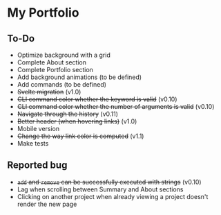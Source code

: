 # My Portfolio

## To-Do

-   Optimize background with a grid
-   Complete About section
-   Complete Portfolio section
-   Add background animations (to be defined)
-   Add commands (to be defined)
-   ~~Svelte migration~~ (v1.0)
-   ~~CLI command color whether the keyword is valid~~ (v0.10)
-   ~~CLI command color whether the number of arguments is valid~~ (v0.10)
-   ~~Navigate through the history~~ (v0.11)
-   ~~Better header (when hovering links)~~ (v1.0)
-   Mobile version
-   ~~Change the way link color is computed~~ (v1.1)
-   Make tests

## Reported bug

-   ~~`add` and `remove` can be successfully executed with strings~~ (v0.10)
-   Lag when scrolling between Summary and About sections
-   Clicking on another project when already viewing a project doesn't render the new page
